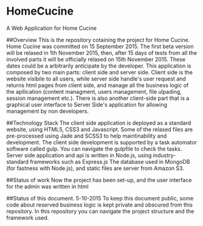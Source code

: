 # HomeCucine
A Web Application for Home Cucine

##Overview 
This is the repository cotaining the project for Home Cucine. 
Home Cucine was committed on 15 September 2015. The first beta version will be relased in 1th November 2015, then, after 15 days of tests from all the involved parts it will be officially relased on 15th November 2015. 
These dates could be a arbitrarily anticipate by the developer. 
This application is composed by two main parts: client side and server side.
Client side is the website visibile to all users, while server side handle's user request and returns html pages from client side, 
and manage all the business logic of the apllication (content managment, users management, file ulpading, session management etc.).
There is also another client-side part that is a graphical user interface to Server Side's application for allowing management by non developers. 

##Technology Stack 
The client side application is deployed as a standard website, using HTML5, CSS3 and Javascript. 
Some of the relased files are pre-processed using Jade and SCSS3 to help maintinability and development. The client side development is 
supported by a task automator software called gulp. You can navigate the gulpfile to check the tasks. 
Server side application and api is written in Node.js, using industry-standard frameworks such as Express.js
The database used in MongoDB (for fastness with Node.js), and static files are server from Amazon S3. 

##Status of work
Now the project has been set-up, and the user interface for the admin was written in html 

##Status of this document. 
5-10-2015
To keep this document public, some code about reserved business logic is kept private and obscured from this repository. 
In this repository you can navigate the project structure and the framework used. 
